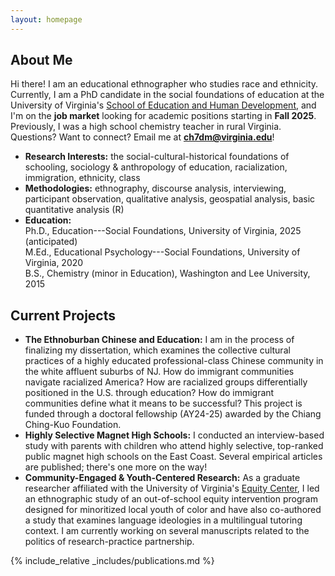 ```yaml
---
layout: homepage
---
```


## About Me

Hi there! I am an educational ethnographer who studies race and ethnicity. Currently, I am a PhD candidate in the social foundations of education at the University of Virginia's [School of Education and Human Development](https://education.virginia.edu/about/directory/christopher-hu), and I'm on the <b>job market</b> looking for academic positions starting in <b>Fall 2025</b>. Previously, I was a high school chemistry teacher in rural Virginia. Questions? Want to connect? Email me at <b>[ch7dm@virginia.edu](mailto:ch7dm@virginia.edu)</b>!

- **Research Interests:** the social-cultural-historical foundations of schooling, sociology & anthropology of education, racialization, immigration, ethnicity, class
- **Methodologies:** ethnography, discourse analysis, interviewing, participant observation, qualitative analysis, geospatial analysis, basic quantitative analysis (R)
- **Education:** <br> Ph.D., Education---Social Foundations, University of Virginia, 2025 (anticipated) <br> 
M.Ed., Educational Psychology---Social Foundations, University of Virginia, 2020 <br>
B.S., Chemistry (minor in Education), Washington and Lee University, 2015 

## Current Projects

- **The Ethnoburban Chinese and Education:** I am in the process of finalizing my dissertation, which examines the collective cultural practices of a highly educated professional-class Chinese community in the white affluent suburbs of NJ. How do immigrant communities navigate racialized America? How are racialized groups differentially positioned in the U.S. through education? How do immigrant communities define what it means to be successful? This project is funded through a doctoral fellowship (AY24-25) awarded by the Chiang Ching-Kuo Foundation.
- **Highly Selective Magnet High Schools:** I conducted an interview-based study with parents with children who attend highly selective, top-ranked public magnet high schools on the East Coast. Several empirical articles are published; there's one more on the way! 
- **Community-Engaged & Youth-Centered Research:** As a graduate researcher affiliated with the University of Virginia's [Equity Center](https://www.virginiaequitycenter.org/), I led an ethnographic study of an out-of-school equity intervention program designed for minoritized local youth of color and have also co-authored a study that examines language ideologies in a multilingual tutoring context. I am currently working on several manuscripts related to the politics of research-practice partnership. 

{% include_relative _includes/publications.md %}